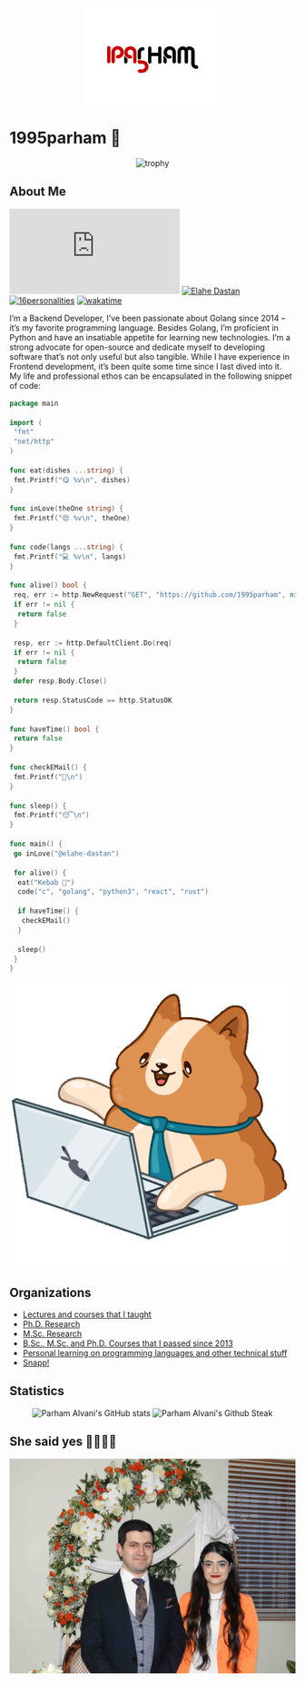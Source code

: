 <p align="center">
  <img src="https://github.com/1995parham/1995parham/raw/main/logo-lg.png"></img>
</p>

# 1995parham 🐼

<p align="center">
  <img alt="trophy" src="https://github-profile-trophy.vercel.app/?username=1995parham&theme=onedark&title=MultiLanguage,Commits,PullRequest,Issues,Starts,Followers,Experience" alt="Trophy" />
</p>

## About Me

[![GitHub release (latest by date)](https://img.shields.io/github/v/release/1995parham/1995parham.pdf?label=Resume&logo=github&style=for-the-badge)](https://github.com/1995parham/1995parham.pdf/releases/latest)
[![Elahe Dastan](https://img.shields.io/badge/-elahe.dstn-black?style=for-the-badge&label=%F0%9F%A7%A1)](https://github.com/elahe-dastan)
[![16personalities](https://img.shields.io/badge/16personalities-ISTJT-orange?style=for-the-badge)](https://www.16personalities.com/profiles/da292f9304d9e)
[![wakatime](https://wakatime.com/badge/user/db2930d0-3bf8-4f88-b64d-cfb67c21c2b6.svg?style=for-the-badge)](https://wakatime.com/@db2930d0-3bf8-4f88-b64d-cfb67c21c2b6)

I’m a Backend Developer, I’ve been passionate about Golang since 2014 – it’s my favorite programming language. Besides Golang, I’m proficient in Python and have an insatiable appetite for learning new technologies.
I’m a strong advocate for open-source and dedicate myself to developing software that’s not only useful but also tangible. While I have experience in Frontend development,
it’s been quite some time since I last dived into it. My life and professional ethos can be encapsulated in the following snippet of code:

```go
package main

import (
 "fmt"
 "net/http"
)

func eat(dishes ...string) {
 fmt.Printf("😋 %v\n", dishes)
}

func inLove(theOne string) {
 fmt.Printf("😍 %v\n", theOne)
}

func code(langs ...string) {
 fmt.Printf("💻 %v\n", langs)
}

func alive() bool {
 req, err := http.NewRequest("GET", "https://github.com/1995parham", nil)
 if err != nil {
  return false
 }

 resp, err := http.DefaultClient.Do(req)
 if err != nil {
  return false
 }
 defer resp.Body.Close()

 return resp.StatusCode == http.StatusOK
}

func haveTime() bool {
 return false
}

func checkEMail() {
 fmt.Printf("📧\n")
}

func sleep() {
 fmt.Printf("😴\n")
}

func main() {
 go inLove("@elahe-dastan")

 for alive() {
  eat("Kebab 🍢")
  code("c", "golang", "python3", "react", "rust")

  if haveTime() {
   checkEMail()
  }

  sleep()
 }
}

```

<p align="center">
  <img src="https://github.com/1995parham/1995parham/blob/main/bernard.gif?raw=true" alt="Bernard" />
</p>

## Organizations

- [Lectures and courses that I taught](https://github.com/1995parham-teaching/)
- [Ph.D. Research](https://github.com/citado/)
- [M.Sc. Research](https://github.com/reinnet/)
- [B.Sc., M.Sc. and Ph.D. Courses that I passed since 2013](https://github.com/9231058)
- [Personal learning on programming languages and other technical stuff](https://github.com/1995parham-learning)
- [Snapp!](https://github.com/snapp-incubator/)

## Statistics

<p align="center">
  <img src="https://github-readme-stats.vercel.app/api?username=1995parham&show_icons=true&theme=monokai" alt="Parham Alvani's GitHub stats" />
  <img src="https://streak-stats.demolab.com/?user=1995parham&theme=monokai" alt="Parham Alvani's Github Steak" /><br>
</p>


## She said yes 🚀🥰🧡😍

<p align="center">
  <img src="https://github.com/1995parham/1995parham/raw/main/she-said-yes.jpg" alt="She said yes" />
</p>
